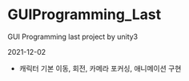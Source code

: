 # GUIProgramming_Last
GUI Programming last project by unity3

2021-12-02 

- 캐릭터 기본 이동, 회전, 카메라 포커싱, 애니메이션 구현
